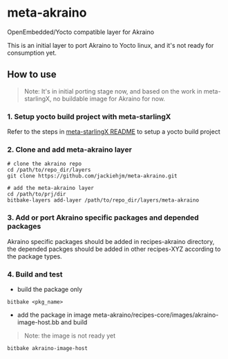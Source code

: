 # meta-akraino
OpenEmbedded/Yocto compatible layer for Akraino

This is an initial layer to port Akraino to Yocto linux, and it's not ready for consumption yet.

## How to use

> Note: It's in initial porting stage now, and based on the work in meta-starlingX, no buildable image for Akraino for now.

### 1. Setup yocto build project with meta-starlingX

Refer to the steps in [meta-starlingX README](https://github.com/zbsarashki/meta-starlingX/blob/master/README) to setup a yocto build project

### 2. Clone and add meta-akraino layer

```
# clone the akraino repo
cd /path/to/repo_dir/layers
git clone https://github.com/jackiehjm/meta-akraino.git

# add the meta-akraino layer
cd /path/to/prj/dir
bitbake-layers add-layer /path/to/repo_dir/layers/meta-akraino
```

### 3. Add or port Akraino specific packages and depended packages

Akraino specific packages should be added in recipes-akraino directory, 
the depended packges should be added in other recipes-XYZ according to
the package types.

### 4. Build and test

* build the package only
```
bitbake <pkg_name>
```

* add the package in image meta-akraino/recipes-core/images/akraino-image-host.bb and build

> Note: the image is not ready yet

```
bitbake akraino-image-host
```
